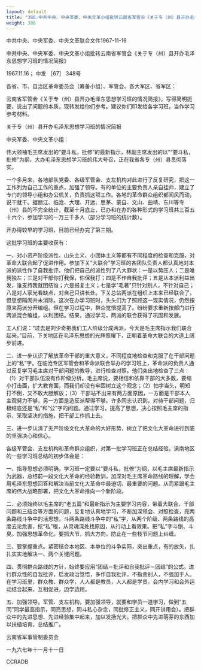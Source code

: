 ```yaml
---
layout: default
title: "386.中共中央、中央军委、中央文革小组批转云南省军管会《关于专（州）县开办毛泽东思想学习班的情况简报》"
weight: 386
---
```


中共中央、中央军委、中央文革联合文件1967-11-16

中共中央、中央军委、中央文革小组批转云南省军管会《关于专（州）县开办毛泽东思想学习班的情况简报》

1967.11.16； 中发 ［67］ 348号

各省、市、自治区革命委员会（筹备小组）、军管会、各大军区、省军区：

云南省军管会《关于专（州）县开办毛泽东思想学习班的情况简报》，写得简明扼要，说出了问题的本质，现转发给你们参考。建议你们印发给各学习班，当作学习参考材料。

关于专（州）县开办毛泽东思想学习班的情况简报

中央军委、中央文革小组：

伟大领袖毛主席发出的“要斗私，批修”的最新指示，林副主席发出的以"“要斗私，批修”为纲，大办毛泽东思想学习班的伟大号召，正在我省各专（州）县贯彻落实。

一个多月来，各地部队党委、各级军管会、支左机构对此进行了反复研究，把这一工作列为自己工作的重点，加强了领导。有的单位的主要负责人亲自挂帅，建立了专门的领导小组和办公机关，负责抓这项工作。各地的革命群众组织都闻风而动，说干就干。据丽江、临沧、大理、开远、思茅、蒙自、文山、曲靖、东川等专（州）县的不完全统计，截至十月底止，已办和在办的各种形式的学习班共三百五十六个，参加学习的一万三千多人（部分学习班的统计数）。

开办得较早的学习班，目前已经办完了第三期。

这批学习班的主要收获有：

一、对小资产阶级派性、山头主义、小团体主义等都有不同程度的检查和克服，对革命大联合起了促进作用。参加下关“大联合”学习班的各团队负责人都认真地对本派的派性作了自我批评。他们把自己的派性列了八大罪状：一是以势压人；二是唯我独左；三是对干部你打我保，你保我打；四是不作自我批评；五是从本派利益出发，谁支持我就团结谁；六是报复主义；七是学"毛著"只针对别人，不针对自己；八是对人家光看缺点，对自己只讲长处。下关总站两派在组织上本来已经联合了，但思想隔阂并未消除。这次在办学习班时，头头们为了照顾这一现实情况，仍然按原来两派分开编组。但在学习过程中，群众觉悟提高了。纷纷要求重新按部门进行两派混合编组，以利团结。结果，通过学习，两派的联合获得了巩固和发展。

工人们说：“过去是刘少奇把我们工人阶级分成两派，今天是毛主席指示我们联合起来。”目前，下关地区在毛泽东思想的光辉照耀下，正朝着革命大联合的大道上阔步前进。

二、进一步认识了解放革命干部的重大意义，不同程度地检查和克服了在干部问题上的“私”字。在临沧专区军管会和革命派联合举办的学习班上，革命派的负责人通过反复学习毛主席对干部问题的教导，进行检查对照。他们突出地检查了三点：（1）对干部队伍没有作阶级分析。毛主席说，要相信和依靠干部的大多数，要缩小打击面，扩大教育面，而我们却没有牢固树立这个观念；（2）怕字当头，明知打不倒，又不敢大胆解放；（3）干部站不出来有两方面原因，一方面是干部本人主观努力不够，另一方面是造反派帮得不够。许多同志认识到，对待干部问题，归根结底还是“私”和“公”字的问题。通过学习，提高了思想，决心按照毛主席的指示，采取坚决的措施，把干部工作抓上去。

三、进一步认清了无产阶级文化大革命的大好形势，树立了把文化大革命进行到底的坚强决心和信心。

各级军管会、支左机构和革命群众组织，对第一批学习班正在总结经验。滇南地区的一些学习班总结的初步体会是：

一、指导思想必须明确，学习班一定要以“要斗私，批修”为纲，以毛主席最新指示为武器，总结前一段文化大革命的经验教训，加深对毛主席革命路线的理解，学会用毛泽东思想回答和解决当前文化大革命中最迫切、最重要的问题。从而紧跟毛主席的伟大战略部署，把文化大革命推向一个新阶段。

二、必须始终以毛主席的“老五篇”和最新指示为主要学习内容，带着大联合、干部问题和三结合等方面的问题，反复地认真地学习，不断加深领会、对照检查，亮两条路线斗争中的活思想，斗两条路线斗争中的“私”字，从两个阶级、两条路线的高度去论危害，挖“私”根，从灵魂深处找原因，从行动上看效果。把“私”字斗倒、斗臭。加强思想革命化。要抓大节，抓大方向，防止在一些枝节问题上纠缠。

三、要掌握重点。紧密结合本地区、本单位的斗争实际，突出重点，有的放矢，扎扎实实地解决一、两个关键问题。

四、贯彻群众路线的方针，始终要应用“团结－批评和自我批评－团结”的公式。进行群众性的自我批评，启发政治觉悟，多作自我批评，不指责别人，不强加于人。在学习班里，群众教、群众学，人人都是教员，人人都是学员。会内学习和会外运动结合起来，互相促进，边学边用。

五、加强领导。军管、支左机构，要加强领导，就要和学员一道学习，做到“五同”同学最高指示，同亮思想，同斗私心杂念，同批修正主义，同开讲用会）。把群众中的先进思想、先进经验集中起来，加以发扬光大。把群众中先进萌芽的东西加以扶植培育，总结推广。

云南省军事管制委员会

一九六七年十一月十一日

CCRADB

